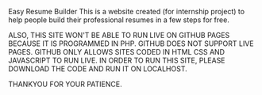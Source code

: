 Easy Resume Builder
This is a website created (for internship project) to help people build their professional resumes in a few steps for free.

ALSO, THIS SITE WON'T BE ABLE TO RUN LIVE ON GITHUB PAGES BECAUSE IT IS PROGRAMMED IN PHP. GITHUB DOES NOT SUPPORT LIVE PAGES. GITHUB ONLY ALLOWS SITES CODED IN HTML CSS AND JAVASCRIPT TO RUN LIVE.
IN ORDER TO RUN THIS SITE, PLEASE DOWNLOAD THE CODE AND RUN IT ON LOCALHOST.

THANKYOU FOR YOUR PATIENCE.
